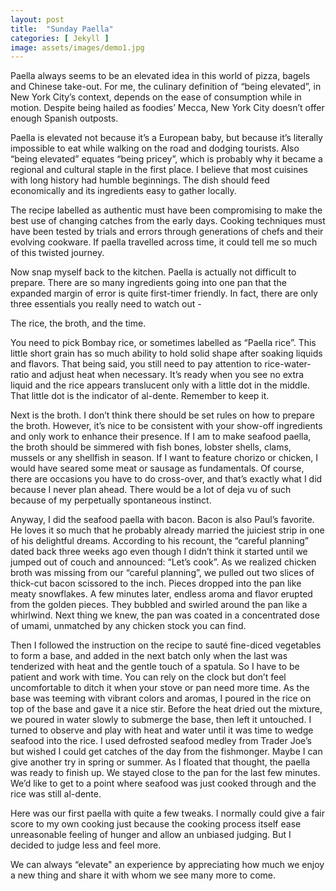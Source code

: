 ```yaml
---
layout: post
title:  "Sunday Paella"
categories: [ Jekyll ]
image: assets/images/demo1.jpg
---
```


Paella always seems to be an elevated idea in this world of pizza, bagels and Chinese take-out. For me, the culinary definition of “being elevated”, in New York City’s context, depends on the ease of consumption while in motion. Despite being hailed as foodies’ Mecca, New York City doesn’t offer enough Spanish outposts. 

Paella is elevated not because it’s a European baby, but because it’s literally impossible to eat while walking on the road and dodging tourists. Also “being elevated” equates “being pricey”, which is probably why it became a regional and cultural staple in the first place. I believe that most cuisines with long history had humble beginnings. The dish should feed economically and its ingredients easy to gather locally. 

The recipe labelled as authentic must have been compromising to make the best use of changing catches from the early days. Cooking techniques must have been tested by trials and errors through generations of chefs and their evolving cookware. If paella travelled across time, it could tell me so much of this twisted journey. 

Now snap myself back to the kitchen. Paella is actually not difficult to prepare. There are so many ingredients going into one pan that the expanded margin of error is quite first-timer friendly. In fact, there are only three essentials you really need to watch out -

The rice, the broth, and the time.

You need to pick Bombay rice, or sometimes labelled as “Paella rice”. This little short grain has so much ability to hold solid shape after soaking liquids and flavors. That being said, you still need to pay attention to rice-water-ratio and adjust heat when necessary. It’s ready when you see no extra liquid and the rice appears translucent only with a little dot in the middle. That little dot is the indicator of al-dente. Remember to keep it.

Next is the broth. I don’t think there should be set rules on how to prepare the broth. However, it’s nice to be consistent with your show-off ingredients and only work to enhance their presence. If I am to make seafood paella, the broth should be simmered with fish bones, lobster shells, clams, mussels or any shellfish in season. If I want to feature chorizo or chicken, I would have seared some meat or sausage as fundamentals. Of course, there are occasions you have to do cross-over, and that’s exactly what I did because I never plan ahead. There would be a lot of deja vu of such because of my perpetually spontaneous instinct. 

Anyway, I did the seafood paella with bacon. Bacon is also Paul’s favorite. He loves it so much that he probably already married the juiciest strip in one of his delightful dreams. According to his recount, the “careful planning” dated back three weeks ago even though I didn’t think it started until we jumped out of couch and announced: “Let’s cook”. As we realized chicken broth was missing from our “careful planning”, we pulled out two slices of thick-cut bacon scissored to the inch. Pieces dropped into the pan like meaty snowflakes. A few minutes later, endless aroma and flavor erupted from the golden pieces. They bubbled and swirled around the pan like a whirlwind. Next thing we knew, the pan was coated in a concentrated dose of umami, unmatched by any chicken stock you can find.

Then I followed the instruction on the recipe to sauté fine-diced vegetables to form a base, and added in the next batch only when the last was tenderized with heat and the gentle touch of a spatula. So I have to be patient and work with time. You can rely on the clock but don’t feel uncomfortable to ditch it when your stove or pan need more time. As the base was teeming with vibrant colors and aromas, I poured in the rice on top of the base and gave it a nice stir. Before the heat dried out the mixture, we poured in water slowly to submerge the base, then left it untouched. I turned to observe and play with heat and water until it was time to wedge seafood into the rice. I used defrosted seafood medley from Trader Joe’s but wished I could get catches of the day from the fishmonger. Maybe I can give another try in spring or summer. As I floated that thought, the paella was ready to finish up. We stayed close to the pan for the last few minutes. We’d like to get to a point where seafood was just cooked through and the rice was still al-dente.

Here was our first paella with quite a few tweaks. I normally could give a fair score to my own cooking just because the cooking process itself ease unreasonable feeling of hunger and allow an unbiased judging. But I decided to judge less and feel more. 

We can always “elevate" an experience by appreciating how much we enjoy a new thing and share it with whom we see many more to come.

